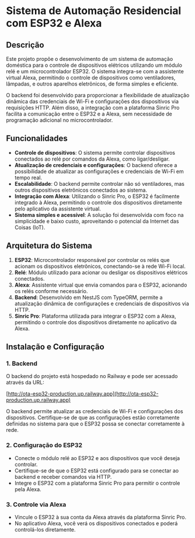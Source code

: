 # Sistema de Automação Residencial com ESP32 e Alexa

## Descrição

Este projeto propõe o desenvolvimento de um sistema de automação doméstica para o controle de dispositivos elétricos utilizando um módulo relé e um microcontrolador ESP32. O sistema integra-se com a assistente virtual Alexa, permitindo o controle de dispositivos como ventiladores, lâmpadas, e outros aparelhos eletrônicos, de forma simples e eficiente. 

O backend foi desenvolvido para proporcionar a flexibilidade de atualização dinâmica das credenciais de Wi-Fi e configurações dos dispositivos via requisições HTTP. Além disso, a integração com a plataforma Sinric Pro facilita a comunicação entre o ESP32 e a Alexa, sem necessidade de programação adicional no microcontrolador.

## Funcionalidades

- **Controle de dispositivos**: O sistema permite controlar dispositivos conectados ao relé por comandos da Alexa, como ligar/desligar.
- **Atualização de credenciais e configurações**: O backend oferece a possibilidade de atualizar as configurações e credenciais de Wi-Fi em tempo real.
- **Escalabilidade**: O backend permite controlar não só ventiladores, mas outros dispositivos eletrônicos conectados ao sistema.
- **Integração com Alexa**: Utilizando o Sinric Pro, o ESP32 é facilmente integrado à Alexa, permitindo o controle dos dispositivos diretamente pelo aplicativo da assistente virtual.
- **Sistema simples e acessível**: A solução foi desenvolvida com foco na simplicidade e baixo custo, aproveitando o potencial da Internet das Coisas (IoT).

## Arquitetura do Sistema

1. **ESP32**: Microcontrolador responsável por controlar os relés que acionam os dispositivos eletrônicos, conectando-se à rede Wi-Fi local.
2. **Relé**: Módulo utilizado para acionar ou desligar os dispositivos elétricos conectados.
3. **Alexa**: Assistente virtual que envia comandos para o ESP32, acionando os relés conforme necessário.
4. **Backend**: Desenvolvido em NestJS com TypeORM, permite a atualização dinâmica de configurações e credenciais de dispositivos via HTTP.
5. **Sinric Pro**: Plataforma utilizada para integrar o ESP32 com a Alexa, permitindo o controle dos dispositivos diretamente no aplicativo da Alexa.

## Instalação e Configuração

### 1. Backend
O backend do projeto está hospedado no Railway e pode ser acessado através da URL:

[http://ota-esp32-production.up.railway.app](http://ota-esp32-production.up.railway.app)

O backend permite atualizar as credenciais de Wi-Fi e configurações dos dispositivos. Certifique-se de que as configurações estão corretamente definidas no sistema para que o ESP32 possa se conectar corretamente à rede.

### 2. Configuração do ESP32

- Conecte o módulo relé ao ESP32 e aos dispositivos que você deseja controlar.
- Certifique-se de que o ESP32 está configurado para se conectar ao backend e receber comandos via HTTP.
- Integre o ESP32 com a plataforma Sinric Pro para permitir o controle pela Alexa.

### 3. Controle via Alexa

- Vincule o ESP32 à sua conta da Alexa através da plataforma Sinric Pro.
- No aplicativo Alexa, você verá os dispositivos conectados e poderá controlá-los diretamente.
